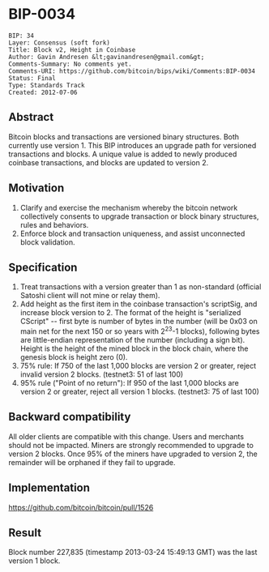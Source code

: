 # BIP-0034

    BIP: 34
    Layer: Consensus (soft fork)
    Title: Block v2, Height in Coinbase
    Author: Gavin Andresen &lt;gavinandresen@gmail.com&gt;
    Comments-Summary: No comments yet.
    Comments-URI: https://github.com/bitcoin/bips/wiki/Comments:BIP-0034
    Status: Final
    Type: Standards Track
    Created: 2012-07-06

## Abstract

Bitcoin blocks and transactions are versioned binary structures.
Both currently use version 1.
This BIP introduces an upgrade path for versioned transactions and blocks.
A unique value is added to newly produced coinbase transactions, and blocks are updated to version 2.

## Motivation

1. Clarify and exercise the mechanism whereby the bitcoin network collectively consents to upgrade transaction or block binary structures, rules and behaviors.
2. Enforce block and transaction uniqueness, and assist unconnected block validation.

## Specification

1. Treat transactions with a version greater than 1 as non-standard (official Satoshi client will not mine or relay them).
2. Add height as the first item in the coinbase transaction's scriptSig, and increase block version to 2.
The format of the height is "serialized CScript" -- first byte is number of bytes in the number (will be 0x03 on main net for the next 150 or so years with 2<sup>23</sup>-1 blocks), following bytes are little-endian representation of the number (including a sign bit).
Height is the height of the mined block in the block chain, where the genesis block is height zero (0).
3. 75% rule: If 750 of the last 1,000 blocks are version 2 or greater, reject invalid version 2 blocks.
(testnet3: 51 of last 100)
4. 95% rule ("Point of no return"): If 950 of the last 1,000 blocks are version 2 or greater, reject all version 1 blocks.
(testnet3: 75 of last 100)

## Backward compatibility

All older clients are compatible with this change.
Users and merchants should not be impacted. Miners are strongly recommended to upgrade to version 2 blocks.
Once 95% of the miners have upgraded to version 2, the remainder will be orphaned if they fail to upgrade.

## Implementation

https://github.com/bitcoin/bitcoin/pull/1526

## Result

Block number 227,835 (timestamp 2013-03-24 15:49:13 GMT) was the last version 1 block.
